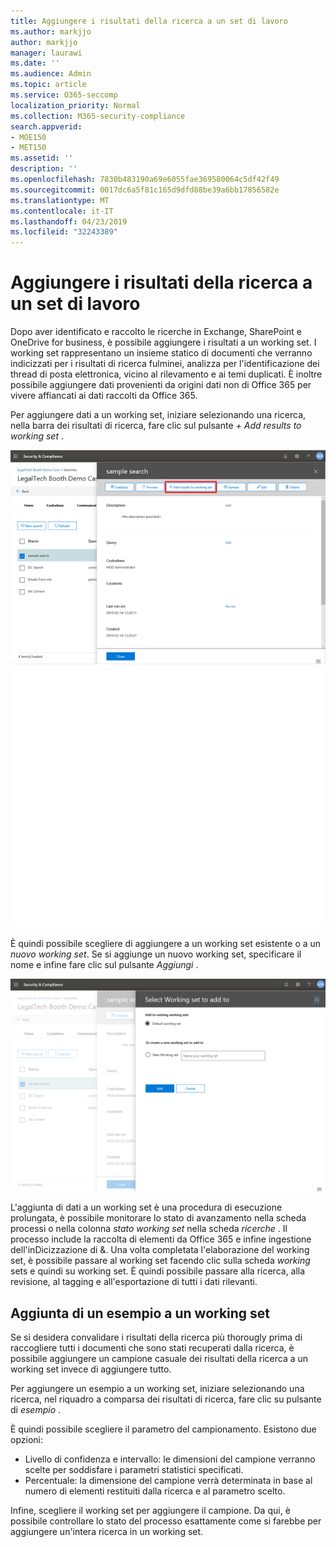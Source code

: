 ```yaml
---
title: Aggiungere i risultati della ricerca a un set di lavoro
ms.author: markjjo
author: markjjo
manager: laurawi
ms.date: ''
ms.audience: Admin
ms.topic: article
ms.service: O365-seccomp
localization_priority: Normal
ms.collection: M365-security-compliance
search.appverid:
- MOE150
- MET150
ms.assetid: ''
description: ''
ms.openlocfilehash: 7830b483190a69e6055fae369580064c5df42f49
ms.sourcegitcommit: 0017dc6a5f81c165d9dfd88be39a6bb17856582e
ms.translationtype: MT
ms.contentlocale: it-IT
ms.lasthandoff: 04/23/2019
ms.locfileid: "32243389"
---
```

# <a name="add-search-results-to-a-working-set"></a>Aggiungere i risultati della ricerca a un set di lavoro

Dopo aver identificato e raccolto le ricerche in Exchange, SharePoint e OneDrive for business, è possibile aggiungere i risultati a un working set. I working set rappresentano un insieme statico di documenti che verranno indicizzati per i risultati di ricerca fulminei, analizza per l'identificazione dei thread di posta elettronica, vicino al rilevamento e ai temi duplicati.  È inoltre possibile aggiungere dati provenienti da origini dati non di Office 365 per vivere affiancati ai dati raccolti da Office 365.

Per aggiungere dati a un working set, iniziare selezionando una ricerca, nella barra dei risultati di ricerca, fare clic sul pulsante *+ Add results to working set* .

![Aggiunta di dati a un working set](../media/c1b4fc00-7a15-4587-b9b0-ce594bb02e4d.png)

È quindi possibile scegliere di aggiungere a un working set esistente o a un *nuovo working set*.  Se si aggiunge un nuovo working set, specificare il nome e infine fare clic sul pulsante *Aggiungi* .

![Selezionare un working set](../media/e8c6ab51-da8d-4c39-9b21-26bfdf453fb9.png)

L'aggiunta di dati a un working set è una procedura di esecuzione prolungata, è possibile monitorare lo stato di avanzamento nella scheda processi o nella colonna *stato working set* nella scheda *ricerche* .  Il processo include la raccolta di elementi da Office 365 e infine ingestione dell'inDicizzazione di &.  Una volta completata l'elaborazione del working set, è possibile passare al working set facendo clic sulla scheda *working* sets e quindi su working set.  È quindi possibile passare alla ricerca, alla revisione, al tagging e all'esportazione di tutti i dati rilevanti.

## <a name="adding-a-sample-to-a-working-set"></a>Aggiunta di un esempio a un working set

Se si desidera convalidare i risultati della ricerca più thorougly prima di raccogliere tutti i documenti che sono stati recuperati dalla ricerca, è possibile aggiungere un campione casuale dei risultati della ricerca a un working set invece di aggiungere tutto.

Per aggiungere un esempio a un working set, iniziare selezionando una ricerca, nel riquadro a comparsa dei risultati di ricerca, fare clic su pulsante di *esempio* .

È quindi possibile scegliere il parametro del campionamento. Esistono due opzioni:
- Livello di confidenza e intervallo: le dimensioni del campione verranno scelte per soddisfare i parametri statistici specificati.
- Percentuale: la dimensione del campione verrà determinata in base al numero di elementi restituiti dalla ricerca e al parametro scelto.

Infine, scegliere il working set per aggiungere il campione. Da qui, è possibile controllare lo stato del processo esattamente come si farebbe per aggiungere un'intera ricerca in un working set. 